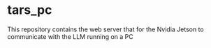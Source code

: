 # tars_pc

This repository contains the web server that for the Nvidia Jetson to communicate with the LLM running on a PC
